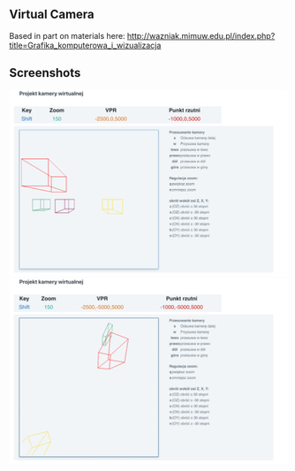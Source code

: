 ## Virtual Camera

Based in part on materials here: http://wazniak.mimuw.edu.pl/index.php?title=Grafika_komputerowa_i_wizualizacja

## Screenshots

![Initial view](screenshots/mainview.png?raw=true)
![Rotation](screenshots/rotate.png?raw=true)
